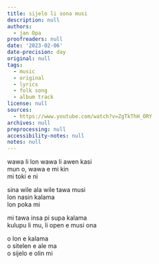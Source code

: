 ```yaml
---
title: sijelo li sona musi
description: null
authors:
  - jan Opa
proofreaders: null
date: '2023-02-06'
date-precision: day
original: null
tags:
  - music
  - original
  - lyrics
  - folk song
  - album track
license: null
sources:
  - https://www.youtube.com/watch?v=ZgTkThH_ORY
archives: null
preprocessing: null
accessibility-notes: null
notes: null
---
```


wawa li lon wawa li awen kasi  
mun o, wawa e mi kin  
mi toki e ni

sina wile ala wile tawa musi  
lon nasin kalama  
lon poka mi

mi tawa insa pi supa kalama  
kulupu li mu, li open e musi ona

o lon e kalama  
o sitelen e ale ma  
o sijelo e olin mi
